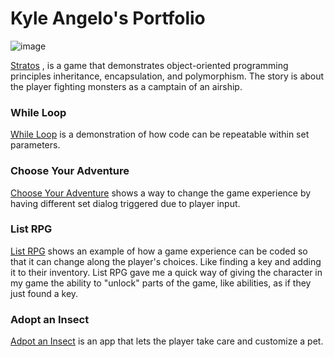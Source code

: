 # Kyle Angelo's Portfolio

![image](https://github.com/Kairu000/kairu000.github.io/assets/147940738/f142b653-9e05-43a6-9dcb-1c6ba3d39e02)


[Stratos](https://gist.github.com/Kairu000/7f9d216fd5112f05c11dc656a734452d)
, is a game that demonstrates object-oriented programming principles inheritance, encapsulation, and polymorphism.
 The story is about the player fighting monsters as a camptain of an airship. 

### While Loop
[While Loop](https://gist.github.com/Kairu000/821d9c58cc4321216f0e354ffcf1493b) is a demonstration of how code can be repeatable within set parameters. 

### Choose Your Adventure
[Choose Your Adventure](https://gist.github.com/Kairu000/8c38e75b38ea6bb2bb77fc3c7130fe5b) shows a way to change the game experience by having different set dialog triggered due to player input. 

### List RPG
[List RPG](https://gist.github.com/Kairu000/695f6a45344fe4c166633dc8c777ec8d) shows an example of how a game experience can be coded so that it can change along the player's choices. Like finding a key and adding it to their inventory. List RPG gave me a quick way of giving the character in my game the ability to "unlock" parts of the game, like abilities, as if they just found a key. 

### Adopt an Insect
[Adpot an Insect](https://gist.github.com/Kairu000/84ef9121ea47619e4aff8bb9e4eb46c3) is an app that lets the player take care and customize a pet. 

<picture>
  <source media="(prefers-color-scheme: dark)" srcset="https://user-images.githubusercontent.com/25423296/163456776-7f95b81a-f1ed-45f7-b7ab-8fa810d529fa.png">
